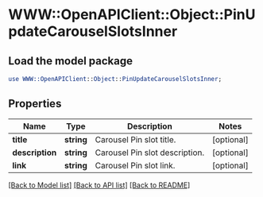 # WWW::OpenAPIClient::Object::PinUpdateCarouselSlotsInner

## Load the model package
```perl
use WWW::OpenAPIClient::Object::PinUpdateCarouselSlotsInner;
```

## Properties
Name | Type | Description | Notes
------------ | ------------- | ------------- | -------------
**title** | **string** | Carousel Pin slot title. | [optional] 
**description** | **string** | Carousel Pin slot description. | [optional] 
**link** | **string** | Carousel Pin slot link. | [optional] 

[[Back to Model list]](../README.md#documentation-for-models) [[Back to API list]](../README.md#documentation-for-api-endpoints) [[Back to README]](../README.md)


